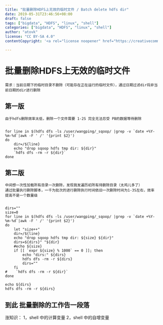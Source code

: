 ```yaml
---
title: "批量删除HDFS上无效的临时文件 / Batch delete hdfs dir"
date: 2019-05-31T23:46:56+08:00
draft: false
tags: ["bigdata", "HDFS", "linux", "shell"]
categories: ["bigdata", "HDFS", "linux", "shell"]
author: "atovk"
license: "CC BY-SA 4.0"
contentCopyright: '<a rel="license noopener" href="https://creativecommons.org/licenses/by-sa/4.0" target="_blank">CC BY-SA 4.0</a>'

---
```


# 批量删除HDFS上无效的临时文件
    需求：当前日期下的临时目录不删除（可能存在正在运行的临时文件），通过日期过滤dir将非当前日期的dir进行删除

## 第一版
    由于hdfs删除效率太低，删除一个文件需要 1-2S 完全无法忍受 PB的数据等待删除

```shell

for line in $(hdfs dfs -ls /user/wangping/_sqoop/ |grep -v `date +%Y-%m-%d`|awk -F ' /' '{print $2}')
do
    dir=/${line}
    echo "drop sqoop hdfs tmp dir: ${dir}"
    `hdfs dfs -rm -r ${dir}`
done

```

## 第二版
    中间想一次性加载所有目录一次删除，发现我发遍历初所有待删除目录（太鸡儿多了）
    通过批量执行删除脚本，一千为批次的进行删除执行时间依旧一次删除时间为1-3S左右，效率提高不是一个数量级

```shell

dirs=""
size=0
for line in $(hdfs dfs -ls /user/wangping/_sqoop/ |grep -v `date +%Y-%m-%d`|awk -F ' /' '{print $2}')
do
    let "size++"
    dir=/${line}
    echo "drop sqoop hdfs tmp dir: ${size} ${dir}"
    dirs=${dirs}" "${dir}
    #echo ${size}
    if [[ `expr ${size} % 1000` == 0 ]]; then
        echo "dirs:" ${dirs}
        hdfs dfs -rm -r ${dirs}
        dirs=""
    fi
#    `hdfs dfs -rm -r ${dir}`
done

echo ${dirs}
hdfs dfs -rm -r ${dirs}

```

## 到此 批量删除的工作告一段落
涨知识：
    1，shell 中的计算变量
    2，shell 中的自增变量